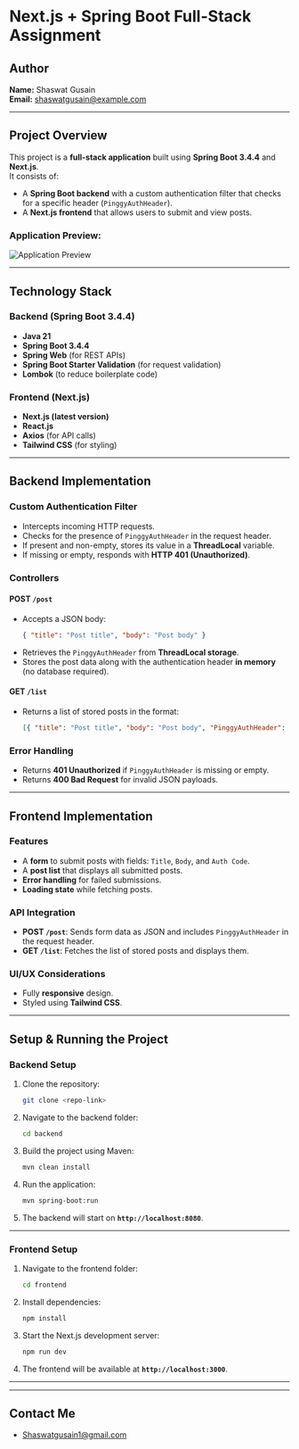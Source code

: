 # **Next.js + Spring Boot Full-Stack Assignment**  

## **Author**  
**Name:** Shaswat Gusain  
**Email:** shaswatgusain@example.com  

---

## **Project Overview**  
This project is a **full-stack application** built using **Spring Boot 3.4.4** and **Next.js**.  
It consists of:  
- A **Spring Boot backend** with a custom authentication filter that checks for a specific header (`PinggyAuthHeader`).  
- A **Next.js frontend** that allows users to submit and view posts.  

### **Application Preview:**  
![Application Preview](s![image](https://github.com/user-attachments/assets/43ee6b0a-077c-4013-9984-f24e0a18913a)
)  

---

## **Technology Stack**  

### **Backend (Spring Boot 3.4.4)**
- **Java 21**  
- **Spring Boot 3.4.4**  
- **Spring Web** (for REST APIs)  
- **Spring Boot Starter Validation** (for request validation)  
- **Lombok** (to reduce boilerplate code)  

### **Frontend (Next.js)**
- **Next.js (latest version)**
- **React.js**
- **Axios** (for API calls)
- **Tailwind CSS** (for styling)

---

## **Backend Implementation**  

### **Custom Authentication Filter**  
- Intercepts incoming HTTP requests.  
- Checks for the presence of `PinggyAuthHeader` in the request header.  
- If present and non-empty, stores its value in a **ThreadLocal** variable.  
- If missing or empty, responds with **HTTP 401 (Unauthorized)**.  

### **Controllers**  

#### **POST `/post`**  
- Accepts a JSON body:  
  ```json
  { "title": "Post title", "body": "Post body" }
  ```
- Retrieves the `PinggyAuthHeader` from **ThreadLocal storage**.  
- Stores the post data along with the authentication header **in memory** (no database required).  

#### **GET `/list`**  
- Returns a list of stored posts in the format:  
  ```json
  [{ "title": "Post title", "body": "Post body", "PinggyAuthHeader": "xyz" }]
  ```  

### **Error Handling**  
- Returns **401 Unauthorized** if `PinggyAuthHeader` is missing or empty.  
- Returns **400 Bad Request** for invalid JSON payloads.  

---

## **Frontend Implementation**  

### **Features**
- A **form** to submit posts with fields: `Title`, `Body`, and `Auth Code`.
- A **post list** that displays all submitted posts.
- **Error handling** for failed submissions.
- **Loading state** while fetching posts.

### **API Integration**
- **POST `/post`**: Sends form data as JSON and includes `PinggyAuthHeader` in the request header.
- **GET `/list`**: Fetches the list of stored posts and displays them.

### **UI/UX Considerations**
- Fully **responsive** design.
- Styled using **Tailwind CSS**.

---

## **Setup & Running the Project**  

### **Backend Setup**  
1. Clone the repository:  
   ```sh
   git clone <repo-link>
   ```
2. Navigate to the backend folder:  
   ```sh
   cd backend
   ```
3. Build the project using Maven:  
   ```sh
   mvn clean install
   ```
4. Run the application:  
   ```sh
   mvn spring-boot:run
   ```
5. The backend will start on **`http://localhost:8080`**.

---

### **Frontend Setup**  
1. Navigate to the frontend folder:  
   ```sh
   cd frontend
   ```
2. Install dependencies:  
   ```sh
   npm install
   ```
3. Start the Next.js development server:  
   ```sh
   npm run dev
   ```
4. The frontend will be available at **`http://localhost:3000`**.

---

---

## **Contact Me**
- Shaswatgusain1@gmail.com
